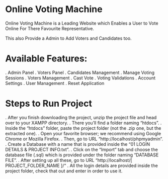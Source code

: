 # Online Voting Machine
 Online Voting Machine is a Leading Website which Enables a User to Vote Online For There Favourite Representative.

 This also Provide a Admin to Add Voters and Candidates too.

# Available Features:
. Admin Panel
. Voters Panel
. Candidates Management
. Manage Voting Sessions
. Voters Management
. Cast Vote
. Voting Validations
. Account Settings
. User Management
. Reset Application

# Steps to Run Project
. After you finish downloading the project, unzip the project file and head over to your XAMPP directory.
. There you’ll find a folder naming “htdocs”.
. Inside the “htdocs” folder, paste the project folder (not the .zip one, but the extracted one).
. Open your favorite browser; we recommend using Google Chrome or Mozilla Firefox.
. Then, go to URL “http://localhost/phpmyadmin“.
. Create a Database with a name that is provided inside the “01 LOGIN DETAILS & PROJECT INFO.txt”.
. Click on the “Import” tab and choose the database file (.sql) which is provided under the folder naming “DATABASE FILE”.
. After setting up all these, go to URL “http://localhost/[ PROJECT_FOLDER_NAME ]/“
. All the login details are provided inside the project folder, check that out and enter in order to use it.
 


